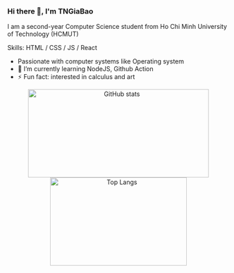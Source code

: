 ### Hi there 👋, I'm TNGiaBao

I am a second-year Computer Science student from Ho Chi Minh University of Technology (HCMUT)

Skills: HTML / CSS / JS / React

- Passionate with computer systems like Operating system
- 🌱 I’m currently learning NodeJS, Github Action 
- ⚡ Fun fact: interested in calculus and art 


<p align="center">
   <img src="https://github-readme-stats.vercel.app/api?username=ThaiNguyenGiaBao&show_icons=true" alt="GitHub stats" height="200" width="410">
  <img src="https://github-readme-stats.vercel.app/api/top-langs/?username=ThaiNguyenGiaBao&layout=compact" alt="Top Langs" height="200" width="310">

</p>



